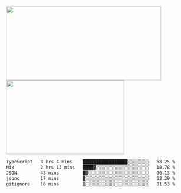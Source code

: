 <a href="https://github.com/anuraghazra/github-readme-stats">
  <img height=200 width=420 align="center" src="https://github-readme-stats.vercel.app/api?username=airRnot1106&hide_title=true&show_icons=true&rank_icon=github" />
</a>
<a href="https://github.com/anuraghazra/convoychat">
  <img height=200 width=320 align="center" src="https://github-readme-stats.vercel.app/api/top-langs/?username=airRnot1106&hide_title=true&layout=compact&hide=html,css" />
</a>

<!--START_SECTION:waka-->

```txt
TypeScript   8 hrs 4 mins    █████████████████░░░░░░░░   68.25 %
Nix          2 hrs 13 mins   ████▓░░░░░░░░░░░░░░░░░░░░   18.78 %
JSON         43 mins         █▓░░░░░░░░░░░░░░░░░░░░░░░   06.13 %
jsonc        17 mins         ▓░░░░░░░░░░░░░░░░░░░░░░░░   02.39 %
gitignore    10 mins         ▒░░░░░░░░░░░░░░░░░░░░░░░░   01.53 %
```

<!--END_SECTION:waka-->
